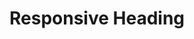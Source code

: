 <!DOCTYPE html>
<html lang="en">
<head>
    <meta charset="UTF-8">
    <meta name="viewport" content="width=device-width, initial-scale=1.0">
    <title>Sample</title>
    <link rel="stylesheet" href="size.css">
</head>
<body>
    <h1> Responsive Heading </h1>
    
</body>
</html>

